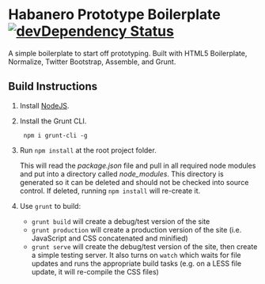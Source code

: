 # Habanero Prototype Boilerplate [![devDependency Status](https://david-dm.org/habaneroconsulting/habanero-prototype-boilerplate/dev-status.svg)](https://david-dm.org/habaneroconsulting/habanero-prototype-boilerplate#info=devDependencies)

A simple boilerplate to start off prototyping. Built with HTML5 Boilerplate, Normalize, Twitter Bootstrap, Assemble, and Grunt.

## Build Instructions

1. Install [NodeJS](http://nodejs.org/).

2. Install the Grunt CLI.

        npm i grunt-cli -g

3. Run `npm install` at the root project folder.

    This will read the *package.json* file and pull in all required node modules and put into a directory called *node_modules*. This directory is generated so it can be deleted and should not be checked into source control. If deleted, running `npm install` will re-create it.

4. Use `grunt` to build:

    - `grunt build` will create a debug/test version of the site
    - `grunt production` will create a production version of the site (i.e. JavaScript and CSS concatenated and minified)
    - `grunt serve` will create the debug/test version of the site, then create a simple testing server. It also turns on `watch` which waits for file updates and runs the appropriate build tasks (e.g. on a LESS file update, it will re-compile the CSS files)
